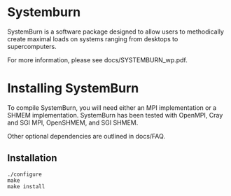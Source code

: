 Systemburn
==========

SystemBurn is a software package designed to allow users to methodically
create maximal loads on systems ranging from desktops to supercomputers.

For more information, please see docs/SYSTEMBURN_wp.pdf.

Installing SystemBurn
=====================
To compile SystemBurn, you will need either an MPI implementation or a
SHMEM implementation.  SystemBurn has been tested with OpenMPI, Cray
and SGI MPI, OpenSHMEM, and SGI SHMEM.

Other optional dependencies are outlined in docs/FAQ.

Installation
------------
    ./configure
    make
    make install
